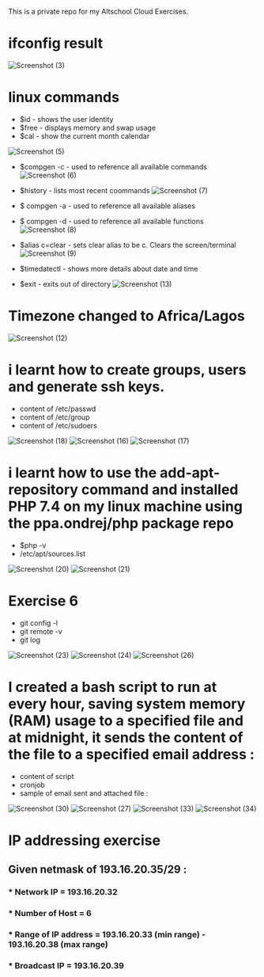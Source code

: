 This is a private repo for my Altschool Cloud Exercises.

# ifconfig result

![Screenshot (3)](https://user-images.githubusercontent.com/109033746/195026255-e4ccae10-5012-4fce-bc58-2c57cad88b2c.png)

# linux commands
* $id - shows the user identity
* $free - displays memory and swap usage
* $cal - show the current month calendar

![Screenshot (5)](https://user-images.githubusercontent.com/109033746/195029259-e0243754-e37a-467d-8dba-6f35778cd01d.png)

* $compgen -c - used to reference all available commands
![Screenshot (6)](https://user-images.githubusercontent.com/109033746/195031972-a584a9bd-fdd3-415c-af90-1a4f2b9066ab.png)

* $history - lists most recent coommands
![Screenshot (7)](https://user-images.githubusercontent.com/109033746/195033425-c866a75b-2fcb-4cea-8b3a-579e05300fb1.png)

* $ compgen -a - used to reference all available aliases
* $ compgen -d - used to reference all available functions
![Screenshot (8)](https://user-images.githubusercontent.com/109033746/195034475-2e321c16-30a8-488d-ae32-7f8f675dd7fa.png)

* $alias c=clear - sets clear alias to be c. Clears the screen/terminal
![Screenshot (9)](https://user-images.githubusercontent.com/109033746/195035475-a58cac9c-c6e4-4a9a-a79b-86c9d36d3a82.png)

* $timedatectl - shows more details about date and time
* $exit - exits out of directory
![Screenshot (13)](https://user-images.githubusercontent.com/109033746/195036343-14c28c02-1af1-4bfd-8230-eef7ce090903.png)

# Timezone changed to Africa/Lagos

![Screenshot (12)](https://user-images.githubusercontent.com/109033746/195037911-fa167102-ffd6-42f8-a443-8eec1bd352f9.png)

# i learnt how to create groups, users and generate ssh keys.
* content of /etc/passwd
* content of /etc/group
* content of /etc/sudoers

![Screenshot (18)](https://user-images.githubusercontent.com/109033746/195040157-7876ae17-a781-4a10-a785-4b696063141a.png)
![Screenshot (16)](https://user-images.githubusercontent.com/109033746/195040292-443f6005-9481-4b6a-9f2f-78e82e2d5c16.png)
![Screenshot (17)](https://user-images.githubusercontent.com/109033746/195040497-c5c45f6e-a9f6-4252-8bd4-2660ff0e2d7c.png)

# i learnt how to use the add-apt-repository command and installed PHP 7.4 on my linux machine using the ppa.ondrej/php package repo
* $php -v
* /etc/apt/sources.list

![Screenshot (20)](https://user-images.githubusercontent.com/109033746/195042611-15920e44-179a-4c41-9108-f55c0d834b9a.png)
![Screenshot (21)](https://user-images.githubusercontent.com/109033746/195042881-237dd4b5-911a-4ddc-acd4-1ba6f5a82500.png)

# Exercise 6
* git config -l
* git remote -v
* git log

![Screenshot (23)](https://user-images.githubusercontent.com/109033746/197366540-996ca326-0186-439f-ba33-2c51f2fc1efe.png)
![Screenshot (24)](https://user-images.githubusercontent.com/109033746/197366650-9a9ed585-0853-4248-8987-137d4eded7d3.png)
![Screenshot (26)](https://user-images.githubusercontent.com/109033746/197366664-454688da-db9c-48e7-84fc-57a6b0fea85b.png)

# I created a bash script to run at every hour, saving system memory (RAM) usage to a specified file and at midnight, it sends the content of the file to a specified email address :
* content of script
* cronjob
* sample of email sent and attached file :

![Screenshot (30)](https://user-images.githubusercontent.com/109033746/197367161-8e40591c-e7b8-454b-9408-9894fc48af0c.png)
![Screenshot (27)](https://user-images.githubusercontent.com/109033746/197367170-c52475a5-0986-487f-99f1-d06e6d0a2c2c.png)
![Screenshot (33)](https://user-images.githubusercontent.com/109033746/197367202-04e2261f-36c6-460a-9608-31b1954070eb.png)
![Screenshot (34)](https://user-images.githubusercontent.com/109033746/197367216-5021a771-3b2a-4402-ab62-e5ee1cb6e768.png)

# IP addressing exercise
## Given netmask of 193.16.20.35/29 :
### * Network IP = 193.16.20.32
### * Number of Host = 6
### * Range of IP address = 193.16.20.33 (min range) - 193.16.20.38 (max range)
### * Broadcast IP = 193.16.20.39
